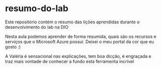 # resumo-do-lab
Este repositório contém o resumo das lições aprendidas durante o desenvolvimento do lab na DIO

Nesta aula podemos aprender de forma resumida, quais são os recursos e serviços que o Microsoft Azure possuí.
Deixei o meu portal da cor que eu gosto :)

A Valéria é sensacional nas explicações, tem boa dicção, é engraçada e traz mais vontade de conhecer a fundo esta ferramenta incrível
